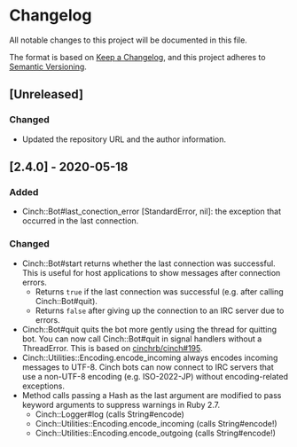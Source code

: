 # Changelog

All notable changes to this project will be documented in this file.

The format is based on [Keep a Changelog](https://keepachangelog.com/en/1.0.0/),
and this project adheres to [Semantic Versioning](https://semver.org/spec/v2.0.0.html).

## [Unreleased]

### Changed

* Updated the repository URL and the author information.

## [2.4.0] - 2020-05-18

### Added

* Cinch::Bot#last\_conection\_error [StandardError, nil]: the exception that occurred in the last connection.

### Changed

* Cinch::Bot#start returns whether the last connection was successful.
  This is useful for host applications to show messages after connection errors.
    * Returns `true` if the last connection was successful (e.g. after calling Cinch::Bot#quit).
    * Returns `false` after giving up the connection to an IRC server due to errors.
* Cinch::Bot#quit quits the bot more gently using the thread for quitting bot.
  You can now call Cinch::Bot#quit in signal handlers without a ThreadError.
  This is based on [cinchrb/cinch#195](https://github.com/cinchrb/cinch/pull/195).
* Cinch::Utilities::Encoding.encode_incoming always encodes incoming messages to UTF-8.
  Cinch bots can now connect to IRC servers that use a non-UTF-8 encoding (e.g. ISO-2022-JP) without encoding-related exceptions.
* Method calls passing a Hash as the last argument are modified to pass keyword arguments to suppress warnings in Ruby 2.7.
    * Cinch::Logger#log (calls String#encode)
    * Cinch::Utilities::Encoding.encode_incoming (calls String#encode!)
    * Cinch::Utilities::Encoding.encode_outgoing (calls String#encode!)
